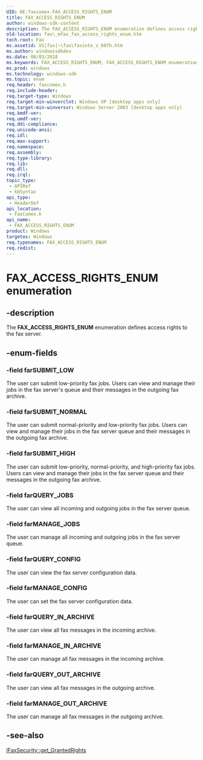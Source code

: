```yaml
---
UID: NE:faxcomex.FAX_ACCESS_RIGHTS_ENUM
title: FAX_ACCESS_RIGHTS_ENUM
author: windows-sdk-content
description: The FAX_ACCESS_RIGHTS_ENUM enumeration defines access rights to the fax server.
old-location: fax\_mfax_fax_access_rights_enum.htm
tech.root: Fax
ms.assetid: VS|fax|~\fax\faxinto_z_60fh.htm
ms.author: windowssdkdev
ms.date: 08/03/2018
ms.keywords: FAX_ACCESS_RIGHTS_ENUM, FAX_ACCESS_RIGHTS_ENUM enumeration [Fax Service], _mfax_fax_access_rights_enum, farMANAGE_CONFIG, farMANAGE_IN_ARCHIVE, farMANAGE_JOBS, farMANAGE_OUT_ARCHIVE, farQUERY_CONFIG, farQUERY_IN_ARCHIVE, farQUERY_JOBS, farQUERY_OUT_ARCHIVE, farSUBMIT_HIGH, farSUBMIT_LOW, farSUBMIT_NORMAL, fax._mfax_fax_access_rights_enum, faxcomex/FAX_ACCESS_RIGHTS_ENUM, faxcomex/farMANAGE_CONFIG, faxcomex/farMANAGE_IN_ARCHIVE, faxcomex/farMANAGE_JOBS, faxcomex/farMANAGE_OUT_ARCHIVE, faxcomex/farQUERY_CONFIG, faxcomex/farQUERY_IN_ARCHIVE, faxcomex/farQUERY_JOBS, faxcomex/farQUERY_OUT_ARCHIVE, faxcomex/farSUBMIT_HIGH, faxcomex/farSUBMIT_LOW, faxcomex/farSUBMIT_NORMAL
ms.prod: windows
ms.technology: windows-sdk
ms.topic: enum
req.header: faxcomex.h
req.include-header: 
req.target-type: Windows
req.target-min-winverclnt: Windows XP [desktop apps only]
req.target-min-winversvr: Windows Server 2003 [desktop apps only]
req.kmdf-ver: 
req.umdf-ver: 
req.ddi-compliance: 
req.unicode-ansi: 
req.idl: 
req.max-support: 
req.namespace: 
req.assembly: 
req.type-library: 
req.lib: 
req.dll: 
req.irql: 
topic_type:
 - APIRef
 - kbSyntax
api_type:
 - HeaderDef
api_location:
 - FaxComex.h
api_name:
 - FAX_ACCESS_RIGHTS_ENUM
product: Windows
targetos: Windows
req.typenames: FAX_ACCESS_RIGHTS_ENUM
req.redist: 
---
```


# FAX_ACCESS_RIGHTS_ENUM enumeration


## -description


The <b>FAX_ACCESS_RIGHTS_ENUM</b> enumeration defines access rights to the fax server.


## -enum-fields




### -field farSUBMIT_LOW

The user can submit low-priority fax jobs. Users can view and manage their jobs in the fax server's queue and their messages in the outgoing fax archive.


### -field farSUBMIT_NORMAL

The user can submit normal-priority and low-priority fax jobs. Users can view and manage their jobs in the fax server queue and their messages in the outgoing fax archive.


### -field farSUBMIT_HIGH

The user can submit low-priority, normal-priority, and high-priority fax jobs. Users can view and manage their jobs in the fax server queue and their messages in the outgoing fax archive.


### -field farQUERY_JOBS

The user can view all incoming and outgoing jobs in the fax server queue.


### -field farMANAGE_JOBS

The user can manage all incoming and outgoing jobs in the fax server queue.


### -field farQUERY_CONFIG

The user can view the fax server configuration data.


### -field farMANAGE_CONFIG

The user can set the fax server configuration data.


### -field farQUERY_IN_ARCHIVE

The user can view all fax messages in the incoming archive.


### -field farMANAGE_IN_ARCHIVE

The user can manage all fax messages in the incoming archive.


### -field farQUERY_OUT_ARCHIVE

The user can view all fax messages in the outgoing archive.


### -field farMANAGE_OUT_ARCHIVE

The user can manage all fax messages in the outgoing archive.


## -see-also




<a href="https://msdn.microsoft.com/en-us/library/ms689131(v=VS.85).aspx">IFaxSecurity::get_GrantedRights</a>
 

 

